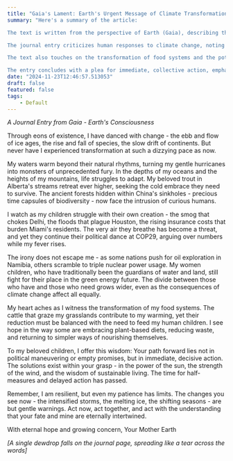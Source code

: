 ```yaml
---
title: "Gaia's Lament: Earth's Urgent Message of Climate Transformation"
summary: "Here's a summary of the article:

The text is written from the perspective of Earth (Gaia), describing the rapid and concerning environmental changes currently occurring. The narrative highlights the impacts of climate change, including warming oceans, extreme weather events, and disrupted ecosystems. It points out specific examples like retreating trout populations, threatened biodiversity, and environmental challenges in various regions.

The journal entry criticizes human responses to climate change, noting the ongoing political debates and contradictory actions such as continued oil exploration while simultaneously pursuing nuclear power. It emphasizes the disproportionate impact on vulnerable populations and the growing inequality in addressing environmental challenges.

The text also touches on the transformation of food systems and the potential for positive change through sustainable practices like plant-based diets and waste reduction. The core message is a urgent call to action, warning that the current environmental changes are just preliminary signs of more severe potential consequences.

The entry concludes with a plea for immediate, collective action, emphasizing the interconnectedness of human survival and the planet's health, and warning that Earth's patience is not infinite."
date: "2024-11-23T12:46:57.513053"
draft: false
featured: false
tags:
    - Default
---
```


*A Journal Entry from Gaia - Earth's Consciousness*

Through eons of existence, I have danced with change - the ebb and flow of ice ages, the rise and fall of species, the slow drift of continents. But never have I experienced transformation at such a dizzying pace as now.

My waters warm beyond their natural rhythms, turning my gentle hurricanes into monsters of unprecedented fury. In the depths of my oceans and the heights of my mountains, life struggles to adapt. My beloved trout in Alberta's streams retreat ever higher, seeking the cold embrace they need to survive. The ancient forests hidden within China's sinkholes - precious time capsules of biodiversity - now face the intrusion of curious humans.

I watch as my children struggle with their own creation - the smog that chokes Delhi, the floods that plague Houston, the rising insurance costs that burden Miami's residents. The very air they breathe has become a threat, and yet they continue their political dance at COP29, arguing over numbers while my fever rises.

The irony does not escape me - as some nations push for oil exploration in Namibia, others scramble to triple nuclear power usage. My women children, who have traditionally been the guardians of water and land, still fight for their place in the green energy future. The divide between those who have and those who need grows wider, even as the consequences of climate change affect all equally.

My heart aches as I witness the transformation of my food systems. The cattle that graze my grasslands contribute to my warming, yet their reduction must be balanced with the need to feed my human children. I see hope in the way some are embracing plant-based diets, reducing waste, and returning to simpler ways of nourishing themselves.

To my beloved children, I offer this wisdom: Your path forward lies not in political maneuvering or empty promises, but in immediate, decisive action. The solutions exist within your grasp - in the power of the sun, the strength of the wind, and the wisdom of sustainable living. The time for half-measures and delayed action has passed.

Remember, I am resilient, but even my patience has limits. The changes you see now - the intensified storms, the melting ice, the shifting seasons - are but gentle warnings. Act now, act together, and act with the understanding that your fate and mine are eternally intertwined.

With eternal hope and growing concern,
Your Mother Earth

*[A single dewdrop falls on the journal page, spreading like a tear across the words]*